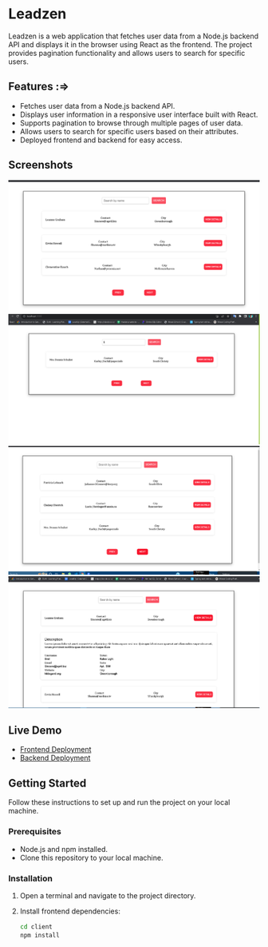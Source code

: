 # Leadzen

Leadzen is a web application that fetches user data from a Node.js backend API and displays it in the browser using React as the frontend. The project provides pagination functionality and allows users to search for specific users.


## Features :=>

- Fetches user data from a Node.js backend API.
- Displays user information in a responsive user interface built with React.
- Supports pagination to browse through multiple pages of user data.
- Allows users to search for specific users based on their attributes.
- Deployed frontend and backend for easy access.

## Screenshots

![Screenshot 1](./client/screenshots/Screenshot%20_1.png)
![Screenshot 2](./client/screenshots/Screenshot%20_2.png)
![Screenshot 3](./client/screenshots/Screenshot%20_3.png)
![Screenshot 4](./client/screenshots/Screenshot%20_4.png)

## Live Demo

- [Frontend Deployment](https://leadzean.netlify.app/)
- [Backend Deployment](https://leadzen-v4p0.onrender.com/)

## Getting Started

Follow these instructions to set up and run the project on your local machine.

### Prerequisites

- Node.js and npm installed.
- Clone this repository to your local machine.

### Installation

1. Open a terminal and navigate to the project directory.
2. Install frontend dependencies:

   ```bash
   cd client
   npm install

